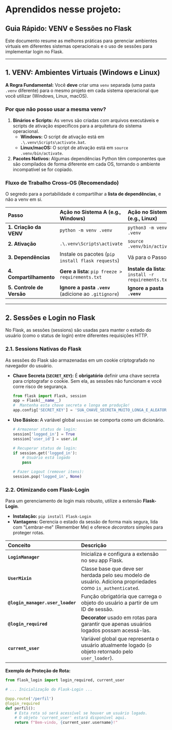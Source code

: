 # Aprendidos nesse projeto:
## Guia Rápido: VENV e Sessões no Flask

Este documento resume as melhores práticas para gerenciar ambientes virtuais em diferentes sistemas operacionais e o uso de sessões para implementar login no Flask.

---

## 1. VENV: Ambientes Virtuais (Windows e Linux)

**A Regra Fundamental:** Você **deve** criar uma `venv` separada (uma pasta `.venv` diferente) para o mesmo projeto em cada sistema operacional que você utilizar (Windows, Linux, macOS).

###  Por que não posso usar a mesma venv?

1.  **Binários e Scripts:** As venvs são criadas com arquivos executáveis e scripts de ativação específicos para a arquitetura do sistema operacional.
    * **Windows:** O script de ativação está em `.\.venv\Scripts\activate.bat`.
    * **Linux/macOS:** O script de ativação está em `source .venv/bin/activate`.
2.  **Pacotes Nativos:** Algumas dependências Python têm componentes que são compilados de forma diferente em cada OS, tornando o ambiente incompatível se for copiado.

###  Fluxo de Trabalho Cross-OS (Recomendado)

O segredo para a portabilidade é compartilhar a **lista de dependências**, e não a venv em si.

| Passo | Ação no Sistema A (e.g., Windows) | Ação no Sistema B (e.g., Linux) |
| :--- | :--- | :--- |
| **1. Criação da VENV** | `python -m venv .venv` | `python3 -m venv .venv` |
| **2. Ativação** | `.\.venv\Scripts\activate` | `source .venv/bin/activate` |
| **3. Dependências** | Instale os pacotes (`pip install flask requests`) | Vá para o Passo 4 |
| **4. Compartilhamento**| **Gere a lista:** `pip freeze > requirements.txt` | **Instale da lista:** `pip install -r requirements.txt` |
| **5. Controle de Versão**| **Ignore a pasta `.venv`** (adicione ao `.gitignore`) | **Ignore a pasta `.venv`** |

---

##  2. Sessões e Login no Flask

No Flask, as sessões (sessions) são usadas para manter o estado do usuário (como o status de login) entre diferentes requisições HTTP.

### 2.1. Sessions Nativas do Flask

As sessões do Flask são armazenadas em um cookie criptografado no navegador do usuário.

* **Chave Secreta (`SECRET_KEY`):** É **obrigatório** definir uma chave secreta para criptografar o cookie. Sem ela, as sessões não funcionam e você corre risco de segurança.
    ```python
    from flask import Flask, session
    app = Flask(__name__)
    #  Mantenha esta chave secreta e longa em produção!
    app.config['SECRET_KEY'] = 'SUA_CHAVE_SECRETA_MUITO_LONGA_E_ALEATORIA'
    ```

* **Uso Básico:** A variável global `session` se comporta como um dicionário.

    ```python
    # Armazenar status de login:
    session['logged_in'] = True
    session['user_id'] = user.id

    # Recuperar status de login:
    if session.get('logged_in'):
        # Usuário está logado
        pass

    # Fazer Logout (remover itens):
    session.pop('logged_in', None)
    ```

### 2.2. Otimizando com Flask-Login

Para um gerenciamento de login mais robusto, utilize a extensão **Flask-Login**.

* **Instalação:** `pip install Flask-Login`
* **Vantagens:** Gerencia o estado da sessão de forma mais segura, lida com "Lembrar-me" (Remember Me) e oferece *decorators* simples para proteger rotas.

| Conceito | Descrição |
| :--- | :--- |
| **`LoginManager`** | Inicializa e configura a extensão no seu app Flask. |
| **`UserMixin`** | Classe base que deve ser herdada pelo seu modelo de usuário. Adiciona propriedades como `is_authenticated`. |
| **`@login_manager.user_loader`** | Função obrigatória que carrega o objeto do usuário a partir de um ID de sessão. |
| **`@login_required`** | **Decorator** usado em rotas para garantir que apenas usuários logados possam acessá-las. |
| **`current_user`** | Variável global que representa o usuário atualmente logado (o objeto retornado pelo `user_loader`). |

**Exemplo de Proteção de Rota:**

```python
from flask_login import login_required, current_user

# ... Inicialização do Flask-Login ...

@app.route('/perfil')
@login_required 
def perfil():
    # Esta rota só será acessível se houver um usuário logado.
    # O objeto 'current_user' estará disponível aqui.
    return f"Bem-vindo, {current_user.username}!"